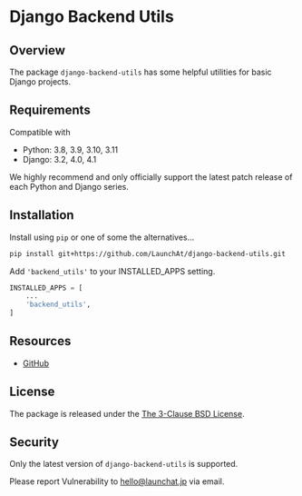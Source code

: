 # Django Backend Utils

## Overview

The package `django-backend-utils` has some helpful utilities for basic Django projects.

## Requirements

Compatible with

* Python: 3.8, 3.9, 3.10, 3.11
* Django: 3.2, 4.0, 4.1

We highly recommend and only officially support the latest patch release of each Python and Django series.

## Installation

Install using `pip` or one of some the alternatives...

```sh
pip install git+https://github.com/LaunchAt/django-backend-utils.git
```

Add `'backend_utils'` to your INSTALLED_APPS setting.

```python
INSTALLED_APPS = [
    ...
    'backend_utils',
]
```

## Resources

* [GitHub](https://github.com/LaunchAt/django-backend-utils/)

## License

The package is released under the [The 3-Clause BSD License](https://github.com/LaunchAt/django-backend-utils/blob/master/LICENSE).

## Security

Only the latest version of `django-backend-utils` is supported.

Please report Vulnerability to [hello@launchat.jp](mailto:hello@launchat.jp) via email.
